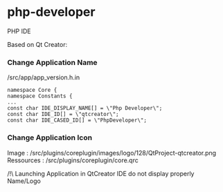 # php-developer
PHP IDE


Based on Qt Creator:
### Change Application Name
<qt-creator>/src/app/app_version.h.in
```
namespace Core {
namespace Constants {
...
const char IDE_DISPLAY_NAME[] = \"Php Developer\";
const char IDE_ID[] = \"qtcreator\";
const char IDE_CASED_ID[] = \"PhpDeveloper\";
```
### Change Application Icon
Image :
<qt-creator>/src/plugins/coreplugin/images/logo/128/QtProject-qtcreator.png
Ressources :
<qt-creator>/src/plugins/coreplugin/core.qrc

/!\ Launching Application in QtCreator IDE do not display properly Name/Logo
